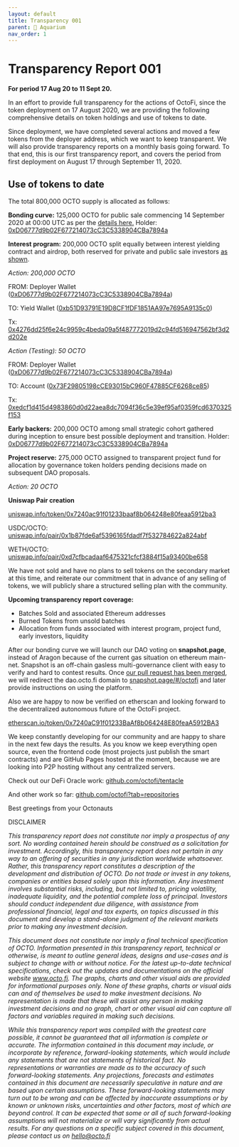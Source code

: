```yaml
---
layout: default
title: Transparency 001 
parent: 🧾 Aquarium
nav_order: 1
---
```


# Transparency Report 001

**For period 17 Aug 20 to 11 Sept 20.**

In an effort to provide full transparency for the actions of OctoFi, since the token deployment on 17 August 2020, we are providing the following comprehensive details on token holdings and use of tokens to date.

Since deployment, we have completed several actions and moved a few tokens from the deployer address, which we want to keep transparent. We will also provide transparency reports on a monthly basis going forward. To that end, this is our first transparency report, and covers the period from first deployment on August 17 through September 11, 2020.

## Use of tokens to date

The total 800,000 OCTO supply is allocated as follows:

**Bonding curve:** 125,000 OCTO for public sale commencing 14 September 2020 at 00:00 UTC as per the [details here.](https://octo.fi/blog/bond-curve-sale) Holder: [0xD06777d9b02F677214073cC3C5338904CBa7894a](https://etherscan.io/address/0xD06777d9b02F677214073cC3C5338904CBa7894a)

**Interest program:** 200,000 OCTO split equally between interest yielding contract and airdrop, both reserved for private and public sale investors [as shown](/docs/aquafarm/interest-program/).

*Action: 200,000 OCTO* 

FROM: Deployer Wallet ([0xD06777d9b02F677214073cC3C5338904CBa7894a](https://etherscan.io/address/0xD06777d9b02F677214073cC3C5338904CBa7894a))

TO: Yield Wallet ([0xb51D93791E19D8CF1fDF1851AA97e7695A9135c0](https://etherscan.io/address/0xb51D93791E19D8CF1fDF1851AA97e7695A9135c0))

Tx: [0x4276dd25f6e24c9959c4beda09a5f487772019d2c94fd516947562bf3d2d202e](https://etherscan.io/tx/0x4276dd25f6e24c9959c4beda09a5f487772019d2c94fd516947562bf3d2d202e)

*Action (Testing): 50 OCTO*

FROM: Deployer Wallet ([0xD06777d9b02F677214073cC3C5338904CBa7894a](https://etherscan.io/address/0xD06777d9b02F677214073cC3C5338904CBa7894a))

TO: Account ([0x73F29805198cCE93015bC960F47885CF6268ce85](https://etherscan.io/address/0x73F29805198cCE93015bC960F47885CF6268ce85))

Tx:
[0xedcf1d415d4983860d0d22aea8dc7094f36c5e39ef95af0359fcd6370325f153](https://etherscan.io/tx/0xedcf1d415d4983860d0d22aea8dc7094f36c5e39ef95af0359fcd6370325f153)

**Early backers:** 200,000 OCTO among small strategic cohort gathered during inception to ensure best possible deployment and transition. Holder: [0xD06777d9b02F677214073cC3C5338904CBa7894a](https://etherscan.io/address/0xD06777d9b02F677214073cC3C5338904CBa7894a)

**Project reserve:** 275,000 OCTO assigned to transparent project fund for allocation by governance token holders pending decisions made on subsequent DAO proposals.
            
*Action: 20 OCTO*
           
**Uniswap Pair creation**

[uniswap.info/token/0x7240ac91f01233baaf8b064248e80feaa5912ba3](https://uniswap.info/token/0x7240ac91f01233baaf8b064248e80feaa5912ba3)

USDC/OCTO: [uniswap.info/pair/0x1b87fde6af5396165fdadf7f532784622a824abf](https://uniswap.info/pair/0x1b87fde6af5396165fdadf7f532784622a824abf)

WETH/OCTO: [uniswap.info/pair/0xd7cfbcadaaf6475321cfcf3884f15a93400be658](https://uniswap.info/pair/0xd7cfbcadaaf6475321cfcf3884f15a93400be658)

We have not sold and have no plans to sell tokens on the secondary market at this time, and reiterate our commitment that in advance of any selling of tokens, we will publicly share a structured selling plan with the community.

**Upcoming transparency report coverage:**
- Batches Sold and associated Ethereum addresses 
- Burned Tokens from unsold batches
- Allocation from funds associated with interest program, project fund, early investors, liquidity

After our bonding curve we will launch our DAO voting on **snapshot.page**, instead of Aragon because of the current gas situation on ethereum main-net. Snapshot is an off-chain gasless multi-governance client with easy to verify and hard to contest results. Once [our pull request has been merged](https://github.com/bonustrack/snapshot-spaces/pull/18), we will redirect the dao.octo.fi domain to [snapshot.page/#/octofi](https://snapshot.page/#/octofi) and later provide instructions on using the platform.

Also we are happy to now be verified on etherscan and looking forward to the decentralized autonomous future of the OctoFi project.

[etherscan.io/token/0x7240aC91f01233BaAf8b064248E80feaA5912BA3](https://etherscan.io/token/0x7240aC91f01233BaAf8b064248E80feaA5912BA3)

We keep constantly developing for our community and are happy to share in the next few days the results. As you know we keep everything open source, even the frontend code (most projects just publish the smart contracts) and are GitHub Pages hosted at the moment, because we are looking into P2P hosting without any centralized servers. 

Check out our DeFi Oracle work: [github.com/octofi/tentacle](https://github.com/octofi/tentacle)

And other work so far: [github.com/octofi?tab=repositories](https://github.com/octofi?tab=repositories)

Best greetings from your Octonauts 

DISCLAIMER

*This transparency report does not constitute nor imply a prospectus of any sort. No wording contained herein should be construed as a solicitation for investment. Accordingly, this transparency report does not pertain in any way to an offering of securities in any jurisdiction worldwide whatsoever. Rather, this transparency report constitutes a description of the development and distribution of OCTO. Do not trade or invest in any tokens, companies or entities based solely upon this information. Any investment involves substantial risks, including, but not limited to, pricing volatility, inadequate liquidity, and the potential complete loss of principal. Investors should conduct independent due diligence, with assistance from professional financial, legal and tax experts, on topics discussed in this document and develop a stand-alone judgment of the relevant markets prior to making any investment decision.*

*This document does not constitute nor imply a final technical specification of OCTO. Information presented in this transparency report, technical or otherwise, is meant to outline general ideas, designs and use-cases and is subject to change with or without notice. For the latest up-to-date technical specifications, check out the updates and documentations on the official website www.octo.fi. The graphs, charts and other visual aids are provided for informational purposes only. None of these graphs, charts or visual aids can and of themselves be used to make investment decisions. No representation is made that these will assist any person in making investment decisions and no graph, chart or other visual aid can capture all factors and variables required in making such decisions.*

*While this transparency report was compiled with the greatest care possible, it cannot be guaranteed that all information is complete or accurate. The information contained in this document may include, or incorporate by reference, forward-looking statements, which would include any statements that are not statements of historical fact. No representations or warranties are made as to the accuracy of such forward-looking statements. Any projections, forecasts and estimates contained in this document are necessarily speculative in nature and are based upon certain assumptions. These forward-looking statements may turn out to be wrong and can be affected by inaccurate assumptions or by known or unknown risks, uncertainties and other factors, most of which are beyond control. It can be expected that some or all of such forward-looking assumptions will not materialize or will vary significantly from actual results. For any questions on a specific subject covered in this document, please contact us on [hello@octo.fi](mailto:hello@octo.fi)*

